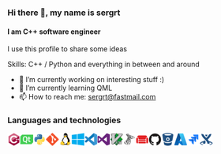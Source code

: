 ### Hi there 👋, my name is sergrt
#### I am C++ software engineer
I use this profile to share some ideas

Skills: C++ / Python and everything in between and around

- 🔭 I’m currently working on interesting stuff :<zero-width space>) 
- 🌱 I’m currently learning QML
- 📫 How to reach me: sergrt@fastmail.com 

<!--
**sergrt/sergrt** is a ✨ _special_ ✨ repository because its `README.md` (this file) appears on your GitHub profile.

Here are some ideas to get you started:

- 🔭 I’m currently working on ...
- 🌱 I’m currently learning ...
- 👯 I’m looking to collaborate on ...
- 🤔 I’m looking for help with ...
- 💬 Ask me about ...
- 📫 How to reach me: ...
- 😄 Pronouns: ...
- ⚡ Fun fact: ...
-->


### Languages and technologies
<img align="left" alt="C++" title="C++" width="26px" src="cplusplus-original.svg" />
<img align="left" alt="Qt" title="Qt" width="26px" src="qt-original.svg" />
<img align="left" alt="Python" title="Python" width="26px" src="python-original.svg" />
<img align="left" alt="git" title="git" width="26px" src="git-original.svg" />

<img align="left" alt="Linux" title="Linux" width="26px" src="linux-original.svg" />
<img align="left" alt="Windows" title="Windows" width="26px" src="windows8-original.svg" />
<img align="left" alt="VSCode" title="Visual Studio Code" width="26px" src="vscode-original.svg" />
<img align="left" alt="VS" title="Visual Studio" width="26px" src="visualstudio-plain.svg" />
<img align="left" alt="Vim" title="Vim" width="26px" src="vim-original.svg" />

<img align="left" alt="MSSQL" title="Microsoft SQL" width="26px" src="microsoftsqlserver-plain.svg" />
<img align="left" alt="CouchDB" title="CouchDB" width="26px" src="couchdb-original.svg" />

<img align="left" alt="GitHub" title="GitHub" width="26px" src="github-original.svg" />
<img align="left" alt="Bitbucket" title="Bitbucket" width="26px" src="bitbucket-original.svg" />  
<img align="left" alt="Azure" title="Azure" width="26px" src="azure-original.svg" />
<img align="left" alt="Jira" title="Jira" width="26px" src="jira-original.svg" />
<img align="left" alt="Confluence" title="Confluence" width="26px" src="confluence-original.svg" />
